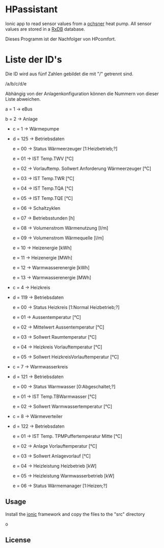 # HPassistant
Ionic app to read sensor values from a [ochsner] heat pump.
All sensor values are stored in a [RxDB] database.

Dieses Programm ist der Nachfolger von HPcomfort. 

# Liste der ID's

Die ID wird aus fünf Zahlen gebildet die mit "/" getrennt sind.

/a/b/c/d/e

Abhängig von der Anlagenkonfiguration können die Nummern von dieser Liste abweichen.

a = 1 -> eBus

b = 2 -> Anlage 

* c = 1 -> Wärmepumpe
* d = 125 -> Betriebsdaten

  e = 00 -> Status Wärmeerzeuger [1:Heizbetrieb;?]

  e = 01 -> IST Temp.TWV [°C]

  e = 02 -> Vorlauftemp. Sollwert Anforderung Wärmeerzeuger [°C]

  e = 03 -> IST Temp.TWR [°C]

  e = 04 -> IST Temp.TQA [°C]

  e = 05 -> IST Temp.TQE [°C]
  
  e = 06 -> Schaltzyklen

  e = 07 -> Betriebsstunden [h]
  
  e = 08 -> Volumenstrom Wärmenutzung [l/m]
 
  e = 09 -> Volumenstrom Wärmequelle [l/m]
 
  e = 10 -> Heizenergie [kWh]

  e = 11 -> Heizenergie [MWh]

  e = 12 -> Warmwasserenergie [kWh]
  
  e = 13 -> Warmwasserenergie [MWh]

* c = 4 -> Heizkreis
* d = 119 -> Betriebsdaten
  
  e = 00 -> Status Heizkreis [1:Normal Heizbetrieb;?]
  
  e = 01 -> Aussentemperatur [°C]

  e = 02 -> Mittelwert Aussentemperatur [°C]

  e = 03 -> Sollwert Raumtemperatur [°C]

  e = 04 -> Heizkreis Vorlauftemperatur [°C]
  
  e = 05 -> Sollwert HeizkreisVorlauftemperatur [°C]

* c = 7 -> Warmwasserkreis
* d = 121 -> Betriebsdaten

  e = 00 -> Status Warmwasser [0:Abgeschaltet;?]
 
  e = 01 -> IST Temp.TBWarmwasser [°C]

  e = 02 -> Sollwert Warmwassertemperatur [°C]

* c = 8 -> Wärmeverteiler
* d = 122 -> Betriebsdaten

  e = 01 -> IST Temp. TPMPuffertemperatur Mitte [°C]

  e = 02 -> Anlage Vorlauftemperatur [°C]

  e = 03 -> Sollwert Anlagevorlauf [°C]

  e = 04 -> Heizleistung Heizbetrieb [kW]

  e = 05 -> Heizleistung Warmwasserbetrieb [kW]

  e = 06 -> Status Wärmemanager [1:Heizen;?]




## Usage

Install the [ionic] framework and copy the files to the "src" directory

o

## License


[ionic]: http://ionicframework.com
[RxDB]: https://rxdb.info
[ochsner]: http://www.ochsner.com
